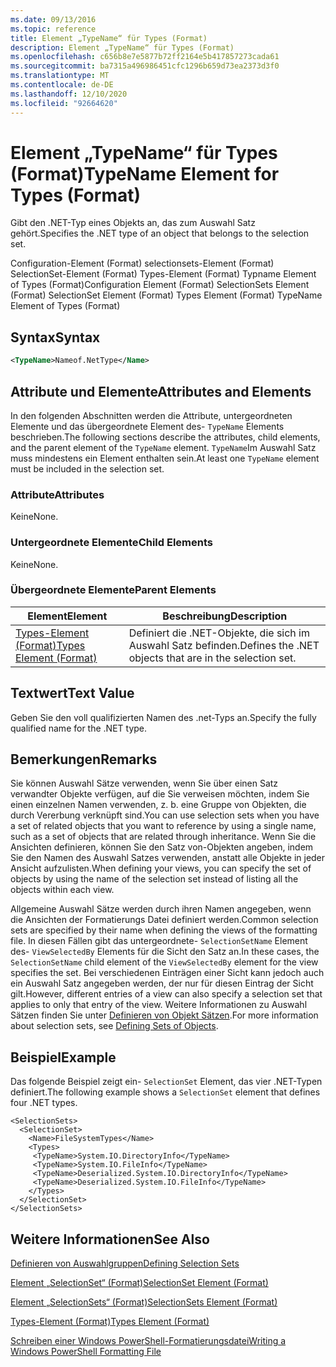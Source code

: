 ```yaml
---
ms.date: 09/13/2016
ms.topic: reference
title: Element „TypeName“ für Types (Format)
description: Element „TypeName“ für Types (Format)
ms.openlocfilehash: c656b8e7e5877b72ff2164e5b417857273cada61
ms.sourcegitcommit: ba7315a496986451cfc1296b659d73ea2373d3f0
ms.translationtype: MT
ms.contentlocale: de-DE
ms.lasthandoff: 12/10/2020
ms.locfileid: "92664620"
---
```

# <a name="typename-element-for-types-format"></a><span data-ttu-id="2144f-103">Element „TypeName“ für Types (Format)</span><span class="sxs-lookup"><span data-stu-id="2144f-103">TypeName Element for Types (Format)</span></span>

<span data-ttu-id="2144f-104">Gibt den .NET-Typ eines Objekts an, das zum Auswahl Satz gehört.</span><span class="sxs-lookup"><span data-stu-id="2144f-104">Specifies the .NET type of an object that belongs to the selection set.</span></span>

<span data-ttu-id="2144f-105">Configuration-Element (Format) selectionsets-Element (Format) SelectionSet-Element (Format) Types-Element (Format) Typname Element of Types (Format)</span><span class="sxs-lookup"><span data-stu-id="2144f-105">Configuration Element (Format) SelectionSets Element (Format) SelectionSet Element (Format) Types Element (Format) TypeName Element of Types (Format)</span></span>

## <a name="syntax"></a><span data-ttu-id="2144f-106">Syntax</span><span class="sxs-lookup"><span data-stu-id="2144f-106">Syntax</span></span>

```xml
<TypeName>Nameof.NetType</Name>
```

## <a name="attributes-and-elements"></a><span data-ttu-id="2144f-107">Attribute und Elemente</span><span class="sxs-lookup"><span data-stu-id="2144f-107">Attributes and Elements</span></span>

<span data-ttu-id="2144f-108">In den folgenden Abschnitten werden die Attribute, untergeordneten Elemente und das übergeordnete Element des- `TypeName` Elements beschrieben.</span><span class="sxs-lookup"><span data-stu-id="2144f-108">The following sections describe the attributes, child elements, and the parent element of the `TypeName` element.</span></span> <span data-ttu-id="2144f-109">`TypeName`Im Auswahl Satz muss mindestens ein Element enthalten sein.</span><span class="sxs-lookup"><span data-stu-id="2144f-109">At least one `TypeName` element must be included in the selection set.</span></span>

### <a name="attributes"></a><span data-ttu-id="2144f-110">Attribute</span><span class="sxs-lookup"><span data-stu-id="2144f-110">Attributes</span></span>

<span data-ttu-id="2144f-111">Keine</span><span class="sxs-lookup"><span data-stu-id="2144f-111">None.</span></span>

### <a name="child-elements"></a><span data-ttu-id="2144f-112">Untergeordnete Elemente</span><span class="sxs-lookup"><span data-stu-id="2144f-112">Child Elements</span></span>

<span data-ttu-id="2144f-113">Keine</span><span class="sxs-lookup"><span data-stu-id="2144f-113">None.</span></span>

### <a name="parent-elements"></a><span data-ttu-id="2144f-114">Übergeordnete Elemente</span><span class="sxs-lookup"><span data-stu-id="2144f-114">Parent Elements</span></span>

|<span data-ttu-id="2144f-115">Element</span><span class="sxs-lookup"><span data-stu-id="2144f-115">Element</span></span>|<span data-ttu-id="2144f-116">Beschreibung</span><span class="sxs-lookup"><span data-stu-id="2144f-116">Description</span></span>|
|-------------|-----------------|
|[<span data-ttu-id="2144f-117">Types-Element (Format)</span><span class="sxs-lookup"><span data-stu-id="2144f-117">Types Element (Format)</span></span>](./types-element-for-selectionset-format.md)|<span data-ttu-id="2144f-118">Definiert die .NET-Objekte, die sich im Auswahl Satz befinden.</span><span class="sxs-lookup"><span data-stu-id="2144f-118">Defines the .NET objects that are in the selection set.</span></span>|

## <a name="text-value"></a><span data-ttu-id="2144f-119">Textwert</span><span class="sxs-lookup"><span data-stu-id="2144f-119">Text Value</span></span>

<span data-ttu-id="2144f-120">Geben Sie den voll qualifizierten Namen des .net-Typs an.</span><span class="sxs-lookup"><span data-stu-id="2144f-120">Specify the fully qualified name for the .NET type.</span></span>

## <a name="remarks"></a><span data-ttu-id="2144f-121">Bemerkungen</span><span class="sxs-lookup"><span data-stu-id="2144f-121">Remarks</span></span>

<span data-ttu-id="2144f-122">Sie können Auswahl Sätze verwenden, wenn Sie über einen Satz verwandter Objekte verfügen, auf die Sie verweisen möchten, indem Sie einen einzelnen Namen verwenden, z. b. eine Gruppe von Objekten, die durch Vererbung verknüpft sind.</span><span class="sxs-lookup"><span data-stu-id="2144f-122">You can use selection sets when you have a set of related objects that you want to reference by using a single name, such as a set of objects that are related through inheritance.</span></span> <span data-ttu-id="2144f-123">Wenn Sie die Ansichten definieren, können Sie den Satz von-Objekten angeben, indem Sie den Namen des Auswahl Satzes verwenden, anstatt alle Objekte in jeder Ansicht aufzulisten.</span><span class="sxs-lookup"><span data-stu-id="2144f-123">When defining your views, you can specify the set of objects by using the name of the selection set instead of listing all the objects within each view.</span></span>

<span data-ttu-id="2144f-124">Allgemeine Auswahl Sätze werden durch ihren Namen angegeben, wenn die Ansichten der Formatierungs Datei definiert werden.</span><span class="sxs-lookup"><span data-stu-id="2144f-124">Common selection sets are specified by their name when defining the views of the formatting file.</span></span> <span data-ttu-id="2144f-125">In diesen Fällen gibt das untergeordnete- `SelectionSetName` Element des- `ViewSelectedBy` Elements für die Sicht den Satz an.</span><span class="sxs-lookup"><span data-stu-id="2144f-125">In these cases, the `SelectionSetName` child element of the `ViewSelectedBy` element for the view specifies the set.</span></span> <span data-ttu-id="2144f-126">Bei verschiedenen Einträgen einer Sicht kann jedoch auch ein Auswahl Satz angegeben werden, der nur für diesen Eintrag der Sicht gilt.</span><span class="sxs-lookup"><span data-stu-id="2144f-126">However, different entries of a view can also specify a selection set that applies to only that entry of the view.</span></span> <span data-ttu-id="2144f-127">Weitere Informationen zu Auswahl Sätzen finden Sie unter [Definieren von Objekt Sätzen](./defining-selection-sets.md).</span><span class="sxs-lookup"><span data-stu-id="2144f-127">For more information about selection sets, see [Defining Sets of Objects](./defining-selection-sets.md).</span></span>

## <a name="example"></a><span data-ttu-id="2144f-128">Beispiel</span><span class="sxs-lookup"><span data-stu-id="2144f-128">Example</span></span>

<span data-ttu-id="2144f-129">Das folgende Beispiel zeigt ein- `SelectionSet` Element, das vier .NET-Typen definiert.</span><span class="sxs-lookup"><span data-stu-id="2144f-129">The following example shows a `SelectionSet` element that defines four .NET types.</span></span>

```
<SelectionSets>
  <SelectionSet>
    <Name>FileSystemTypes</Name>
    <Types>
     <TypeName>System.IO.DirectoryInfo</TypeName>
     <TypeName>System.IO.FileInfo</TypeName>
     <TypeName>Deserialized.System.IO.DirectoryInfo</TypeName>
     <TypeName>Deserialized.System.IO.FileInfo</TypeName>
    </Types>
  </SelectionSet>
</SelectionSets>
```

## <a name="see-also"></a><span data-ttu-id="2144f-130">Weitere Informationen</span><span class="sxs-lookup"><span data-stu-id="2144f-130">See Also</span></span>

[<span data-ttu-id="2144f-131">Definieren von Auswahlgruppen</span><span class="sxs-lookup"><span data-stu-id="2144f-131">Defining Selection Sets</span></span>](./defining-selection-sets.md)

[<span data-ttu-id="2144f-132">Element „SelectionSet“ (Format)</span><span class="sxs-lookup"><span data-stu-id="2144f-132">SelectionSet Element (Format)</span></span>](./selectionset-element-format.md)

[<span data-ttu-id="2144f-133">Element „SelectionSets“ (Format)</span><span class="sxs-lookup"><span data-stu-id="2144f-133">SelectionSets Element (Format)</span></span>](./selectionsets-element-format.md)

[<span data-ttu-id="2144f-134">Types-Element (Format)</span><span class="sxs-lookup"><span data-stu-id="2144f-134">Types Element (Format)</span></span>](./types-element-for-selectionset-format.md)

[<span data-ttu-id="2144f-135">Schreiben einer Windows PowerShell-Formatierungsdatei</span><span class="sxs-lookup"><span data-stu-id="2144f-135">Writing a Windows PowerShell Formatting File</span></span>](./writing-a-powershell-formatting-file.md)

